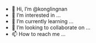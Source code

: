 - 👋 Hi, I’m @konglingnan
- 👀 I’m interested in ...
- 🌱 I’m currently learning ...
- 💞️ I’m looking to collaborate on ...
- 📫 How to reach me ...

<!---
konglingnan/konglingnan is a ✨ special ✨ repository because its `README.md` (this file) appears on your GitHub profile.
You can click the Preview link to take a look at your changes.
--->
